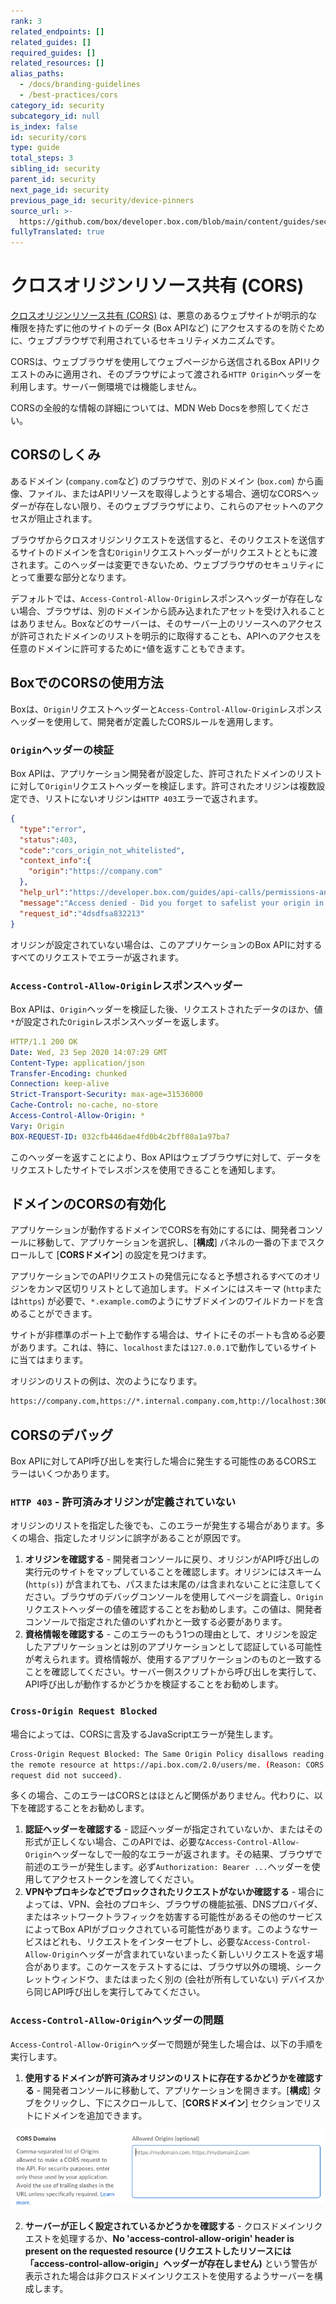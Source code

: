 ```yaml
---
rank: 3
related_endpoints: []
related_guides: []
required_guides: []
related_resources: []
alias_paths:
  - /docs/branding-guidelines
  - /best-practices/cors
category_id: security
subcategory_id: null
is_index: false
id: security/cors
type: guide
total_steps: 3
sibling_id: security
parent_id: security
next_page_id: security
previous_page_id: security/device-pinners
source_url: >-
  https://github.com/box/developer.box.com/blob/main/content/guides/security/cors.md
fullyTranslated: true
---
```

# クロスオリジンリソース共有 (CORS)

[クロスオリジンリソース共有 (CORS)][mdn_cors] は、悪意のあるウェブサイトが明示的な権限を持たずに他のサイトのデータ (Box APIなど) にアクセスするのを防ぐために、ウェブブラウザで利用されているセキュリティメカニズムです。

<Message warning>

CORSは、ウェブブラウザを使用してウェブページから送信されるBox APIリクエストのみに適用され、そのブラウザによって渡される`HTTP Origin`ヘッダーを利用します。サーバー側環境では機能しません。

</Message>

<CTA to="https://developer.mozilla.org/en-US/docs/Web/HTTP/CORS">

CORSの全般的な情報の詳細については、MDN Web Docsを参照してください。

</CTA>

## CORSのしくみ

あるドメイン (`company.com`など) のブラウザで、別のドメイン (`box.com`) から画像、ファイル、またはAPIリソースを取得しようとする場合、適切なCORSヘッダーが存在しない限り、そのウェブブラウザにより、これらのアセットへのアクセスが阻止されます。

ブラウザからクロスオリジンリクエストを送信すると、そのリクエストを送信するサイトのドメインを含む`Origin`リクエストヘッダーがリクエストとともに渡されます。このヘッダーは変更できないため、ウェブブラウザのセキュリティにとって重要な部分となります。

デフォルトでは、`Access-Control-Allow-Origin`レスポンスヘッダーが存在しない場合、ブラウザは、別のドメインから読み込まれたアセットを受け入れることはありません。Boxなどのサーバーは、そのサーバー上のリソースへのアクセスが許可されたドメインのリストを明示的に取得することも、APIへのアクセスを任意のドメインに許可するために`*`値を返すこともできます。

## BoxでのCORSの使用方法

Boxは、`Origin`リクエストヘッダーと`Access-Control-Allow-Origin`レスポンスヘッダーを使用して、開発者が定義したCORSルールを適用します。

### `Origin`ヘッダーの検証

Box APIは、アプリケーション開発者が設定した、許可されたドメインのリストに対して`Origin`リクエストヘッダーを検証します。許可されたオリジンは複数設定でき、リストにないオリジンは`HTTP 403`エラーで返されます。

<!-- markdownlint-disable line-length -->

```json
{
  "type":"error",
  "status":403,
  "code":"cors_origin_not_whitelisted",
  "context_info":{
    "origin":"https://company.com"
  },
  "help_url":"https://developer.box.com/guides/api-calls/permissions-and-errors/common-errors/",
  "message":"Access denied - Did you forget to safelist your origin in the CORS config of your app?",
  "request_id":"4dsdfsa832213"
}
```

<!-- markdownlint-enable line-length -->

オリジンが設定されていない場合は、このアプリケーションのBox APIに対するすべてのリクエストでエラーが返されます。

### `Access-Control-Allow-Origin`レスポンスヘッダー

Box APIは、`Origin`ヘッダーを検証した後、リクエストされたデータのほか、値`*`が設定された`Origin`レスポンスヘッダーを返します。

```yaml
HTTP/1.1 200 OK
Date: Wed, 23 Sep 2020 14:07:29 GMT
Content-Type: application/json
Transfer-Encoding: chunked
Connection: keep-alive
Strict-Transport-Security: max-age=31536000
Cache-Control: no-cache, no-store
Access-Control-Allow-Origin: *
Vary: Origin
BOX-REQUEST-ID: 032cfb446dae4fd0b4c2bff80a1a97ba7
```

このヘッダーを返すことにより、Box APIはウェブブラウザに対して、データをリクエストしたサイトでレスポンスを使用できることを通知します。

## ドメインのCORSの有効化

アプリケーションが動作するドメインでCORSを有効にするには、開発者コンソールに移動して、アプリケーションを選択し、\[**構成**] パネルの一番の下までスクロールして \[**CORSドメイン**] の設定を見つけます。

アプリケーションでのAPIリクエストの発信元になると予想されるすべてのオリジンをカンマ区切りリストとして追加します。ドメインにはスキーマ (`http`または`https`) が必要で、`*.example.com`のようにサブドメインのワイルドカードを含めることができます。

サイトが非標準のポート上で動作する場合は、サイトにそのポートも含める必要があります。これは、特に、`localhost`または`127.0.0.1`で動作しているサイトに当てはまります。

オリジンのリストの例は、次のようになります。

```sh
https://company.com,https://*.internal.company.com,http://localhost:3000
```

## CORSのデバッグ

Box APIに対してAPI呼び出しを実行した場合に発生する可能性のあるCORSエラーはいくつかあります。

### `HTTP 403` - 許可済みオリジンが定義されていない

オリジンのリストを指定した後でも、このエラーが発生する場合があります。多くの場合、指定したオリジンに誤字があることが原因です。

1. **オリジンを確認する** - 開発者コンソールに戻り、オリジンがAPI呼び出しの実行元のサイトをマップしていることを確認します。オリジンにはスキーム (`http(s)`) が含まれても、パスまたは末尾の`/`は含まれないことに注意してください。ブラウザのデバッグコンソールを使用してページを調査し、`Origin`リクエストヘッダーの値を確認することをお勧めします。この値は、開発者コンソールで指定された値のいずれかと一致する必要があります。
2. **資格情報を確認する** - このエラーのもう1つの理由として、オリジンを設定したアプリケーションとは別のアプリケーションとして認証している可能性が考えられます。資格情報が、使用するアプリケーションのものと一致することを確認してください。サーバー側スクリプトから呼び出しを実行して、API呼び出しが動作するかどうかを検証することをお勧めします。

### `Cross-Origin Request Blocked`

場合によっては、CORSに言及するJavaScriptエラーが発生します。

```sh
Cross-Origin Request Blocked: The Same Origin Policy disallows reading
the remote resource at https://api.box.com/2.0/users/me. (Reason: CORS
request did not succeed).
```

多くの場合、このエラーはCORSとはほとんど関係がありません。代わりに、以下を確認することをお勧めします。

1. **認証ヘッダーを確認する** - 認証ヘッダーが指定されていないか、またはその形式が正しくない場合、このAPIでは、必要な`Access-Control-Allow-Origin`ヘッダーなしで一般的なエラーが返されます。その結果、ブラウザで前述のエラーが発生します。必ず`Authorization: Bearer ...`ヘッダーを使用してアクセストークンを渡してください。
2. **VPNやプロキシなどでブロックされたリクエストがないか確認する** - 場合によっては、VPN、会社のプロキシ、ブラウザの機能拡張、DNSプロバイダ、またはネットワークトラフィックを妨害する可能性があるその他のサービスによってBox APIがブロックされている可能性があります。このようなサービスはどれも、リクエストをインターセプトし、必要な`Access-Control-Allow-Origin`ヘッダーが含まれていないまったく新しいリクエストを返す場合があります。このケースをテストするには、ブラウザ以外の環境、シークレットウィンドウ、またはまったく別の (会社が所有していない) デバイスから同じAPI呼び出しを実行してみてください。

[mdn_cors]: https://developer.mozilla.org/en-US/docs/Web/HTTP/CORS

### `Access-Control-Allow-Origin`ヘッダーの問題

`Access-Control-Allow-Origin`ヘッダーで問題が発生した場合は、以下の手順を実行します。

1. **使用するドメインが許可済みオリジンのリストに存在するかどうかを確認する** - 開発者コンソールに移動して、アプリケーションを開きます。\[**構成**] タブをクリックし、下にスクロールして、\[**CORSドメイン**] セクションでリストにドメインを追加できます。

<ImageFrame border shadow center>

![CORS許可リスト](./images/cors_allowed_origins.png)

</ImageFrame>

2. **サーバーが正しく設定されているかどうかを確認する** - クロスドメインリクエストを処理するか、**No 'access-control-allow-origin' header is present on the requested resource (リクエストしたリソースには「access-control-allow-origin」ヘッダーが存在しません)** という警告が表示された場合は非クロスドメインリクエストを使用するようサーバーを構成します。

